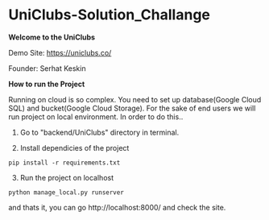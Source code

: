 # UniClubs-Solution_Challange

**Welcome to the UniClubs**

Demo Site: https://uniclubs.co/

Founder: Serhat Keskin

**How to run the Project**

Running on cloud is so complex. You need to set up database(Google Cloud SQL) and bucket(Google Cloud Storage). For the sake of end users we will run project on local environment. In order to do this..

1. Go to "backend/UniClubs" directory in terminal. 

2. Install dependicies of the project

`pip install -r requirements.txt`

3. Run the project on localhost

`python manage_local.py runserver`

and thats it, you can go http://localhost:8000/ and check the site.


